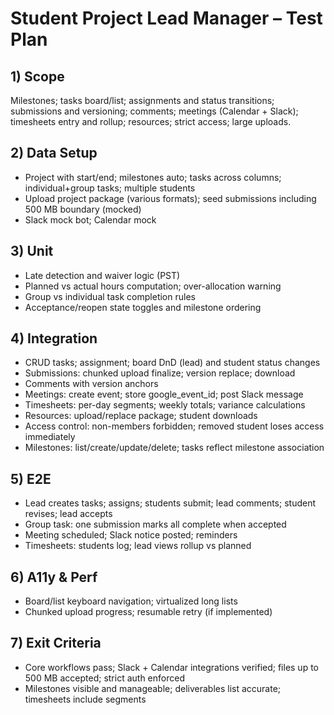 # Student Project Lead Manager – Test Plan

## 1) Scope
Milestones; tasks board/list; assignments and status transitions; submissions and versioning; comments; meetings (Calendar + Slack); timesheets entry and rollup; resources; strict access; large uploads.

## 2) Data Setup
- Project with start/end; milestones auto; tasks across columns; individual+group tasks; multiple students
- Upload project package (various formats); seed submissions including 500 MB boundary (mocked)
- Slack mock bot; Calendar mock

## 3) Unit
- Late detection and waiver logic (PST)
- Planned vs actual hours computation; over-allocation warning
- Group vs individual task completion rules
 - Acceptance/reopen state toggles and milestone ordering

## 4) Integration
- CRUD tasks; assignment; board DnD (lead) and student status changes
- Submissions: chunked upload finalize; version replace; download
- Comments with version anchors
- Meetings: create event; store google_event_id; post Slack message
- Timesheets: per-day segments; weekly totals; variance calculations
- Resources: upload/replace package; student downloads
- Access control: non-members forbidden; removed student loses access immediately
 - Milestones: list/create/update/delete; tasks reflect milestone association

## 5) E2E
- Lead creates tasks; assigns; students submit; lead comments; student revises; lead accepts
- Group task: one submission marks all complete when accepted
- Meeting scheduled; Slack notice posted; reminders
- Timesheets: students log; lead views rollup vs planned

## 6) A11y & Perf
- Board/list keyboard navigation; virtualized long lists
- Chunked upload progress; resumable retry (if implemented)

## 7) Exit Criteria
- Core workflows pass; Slack + Calendar integrations verified; files up to 500 MB accepted; strict auth enforced
 - Milestones visible and manageable; deliverables list accurate; timesheets include segments
